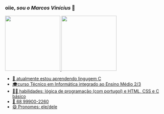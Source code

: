 ### oiie, *sou o Marcos Vinícius* 👋
 <div>
  <a href="https://github.com/MarcosVini753">
  <img height="180em" src="https://github-readme-stats.vercel.app/api?username=MarcosVini753&show_icons=true&theme=dark&include_all_commits=true&count_private=true"/>
  <img height="180em" src="https://github-readme-stats.vercel.app/api/top-langs/?username=Marcosvini753&layout=compact&langs_count=7&theme=dark"/>
</div>
  
- 🌱 atualmente estou aprendendo lingugem C
- 🎓curso Técnico em Informática integrado ao Ensino Médio 2/3
- 🐱‍💻 habilidades: lógica de programação (com portugol) e HTML, CSS e C básico 
- 📲 68 99900-2260
- 😄 Pronomes: ele/dele
